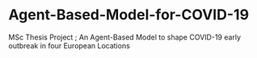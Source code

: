 # Agent-Based-Model-for-COVID-19
MSc Thesis Project ; An Agent-Based Model to shape COVID-19 early outbreak in four European Locations
